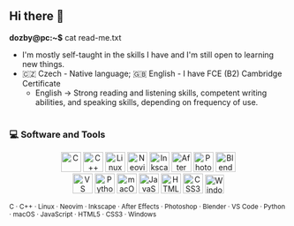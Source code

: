 ## Hi there 👋


**dozby@pc:~$** cat read-me.txt
- I'm mostly self-taught in the skills I have and I'm still open to learning new things.
- 🇨🇿 Czech - Native language; 🇬🇧 English - I have FCE (B2) Cambridge Certificate
  - English -> Strong reading and listening skills, competent writing abilities, and speaking skills, depending on frequency of use.


<!--
**blixyk/blixyk** is a ✨ _special_ ✨ repository because its `README.md` (this file) appears on your GitHub profile.

Notes:
Use this place to add many links on my projects I made etc.
Add link on something visual (project), you can play around with
- What (name and description), Why (Did you ever have blabla...) How (how to use/setup) 
- Use images

Here are some ideas to get you started:

- 🔭 I’m currently working on ...
- 🌱 I’m currently learning ...
- 👯 I’m looking to collaborate on ...
- 🤔 I’m looking for help with ...
- 💬 Ask me about ...
- 📫 How to reach me: ...
-->



#


<h3> 💻 Software and Tools </h3>

<p align="center"> 
<img src="https://upload.wikimedia.org/wikipedia/commons/1/18/C_Programming_Language.svg" width="36" alt="C" title="C" />
<img src="https://upload.wikimedia.org/wikipedia/commons/1/18/ISO_C%2B%2B_Logo.svg" width="36" alt="C++" title="C++" /> 
<img src="https://cdn.jsdelivr.net/gh/devicons/devicon@latest/icons/linux/linux-original.svg" width="36" alt="Linux" title="Linux" /> 
<img src="https://cdn.jsdelivr.net/gh/devicons/devicon@latest/icons/neovim/neovim-original.svg" width="36" alt="Neovim" title="Neovim" /> 
<img src="https://cdn.jsdelivr.net/gh/devicons/devicon@latest/icons/inkscape/inkscape-original.svg" width="36" alt="Inkscape" title="Inkscape" /> 
<img src="https://cdn.jsdelivr.net/gh/devicons/devicon@latest/icons/aftereffects/aftereffects-original.svg" width="36" alt="After Effects" title="After Effects" /> 
<img src="https://cdn.jsdelivr.net/gh/devicons/devicon@latest/icons/photoshop/photoshop-original.svg" width="36" alt="Photoshop" title="Photoshop" /> 
<img src="https://cdn.jsdelivr.net/gh/devicons/devicon@latest/icons/blender/blender-original.svg" width="36" alt="Blender" title="Blender" /> <br/> 
<img src="https://cdn.jsdelivr.net/gh/devicons/devicon@latest/icons/vscode/vscode-original.svg" width="36" alt="VS Code" title="VS Code" /> 
<img src="https://cdn.jsdelivr.net/gh/devicons/devicon@latest/icons/python/python-original.svg" width="36" alt="Python" title="Python" /> 
<img src="https://cdn4.iconfinder.com/data/icons/logos-and-brands/512/22_Apple_logo_logos-512.png" width="36" alt="macOS" title="macOS" /> 
<img src="https://cdn.jsdelivr.net/gh/devicons/devicon@latest/icons/javascript/javascript-original.svg" width="36" alt="JavaScript" title="JavaScript" /> 
<img src="https://cdn.jsdelivr.net/gh/devicons/devicon@latest/icons/html5/html5-original.svg" width="36" alt="HTML5" title="HTML5" /> 
<img src="https://cdn.jsdelivr.net/gh/devicons/devicon@latest/icons/css3/css3-original.svg" width="36" alt="CSS3" title="CSS3" /> 
<img src="https://cdn.jsdelivr.net/gh/devicons/devicon@latest/icons/windows11/windows11-original.svg" width="34" alt="Windows" title="Windows" /> 
</p>
<sub>C · C++ · Linux · Neovim · Inkscape · After Effects · Photoshop · Blender · VS Code · Python · macOS · JavaScript · HTML5 · CSS3 · Windows</sub>

<br>

#



